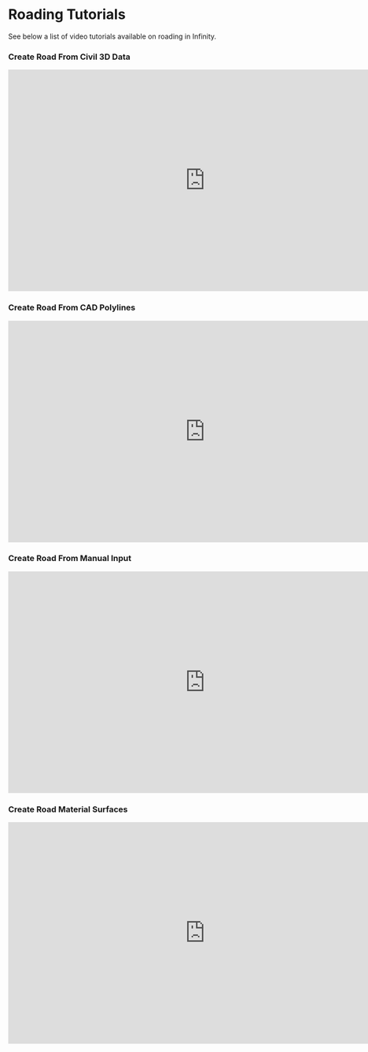 # Roading Tutorials

See below a list of video tutorials available on roading in Infinity.

### Create Road From Civil 3D Data

<div style="text-align:center">
    <iframe width="800" height="450" src="https://www.youtube.com/embed/aeTzAzjDvSM?si=KIsYsm3vAW0XDSqh" title="Create Road From Civil 3D Data" frameborder="0" allow="accelerometer; autoplay; clipboard-write; encrypted-media; gyroscope; picture-in-picture; web-share" referrerpolicy="strict-origin-when-cross-origin" allowfullscreen></iframe>
</div>



### Create Road From CAD Polylines

<div style="text-align:center">
    <iframe width="800" height="450" src="https://www.youtube.com/embed/Ejp9RfDS0QE?si=iuIjJupOjoMYieOu" title="Create Road From CAD Polylines" frameborder="0" allow="accelerometer; autoplay; clipboard-write; encrypted-media; gyroscope; picture-in-picture; web-share" referrerpolicy="strict-origin-when-cross-origin" allowfullscreen></iframe>
</div>



### Create Road From Manual Input

<div style="text-align:center">
    <iframe width="800" height="450" src="https://www.youtube.com/embed/Ilz_DoIM96Q?si=v16AG2HaSmCBm1_R" title="Create Road From Manual Input" frameborder="0" allow="accelerometer; autoplay; clipboard-write; encrypted-media; gyroscope; picture-in-picture; web-share" referrerpolicy="strict-origin-when-cross-origin" allowfullscreen></iframe>
</div>



### Create Road Material Surfaces

<div style="text-align:center">
    <iframe width="800" height="450" src="https://www.youtube.com/embed/NPLfiuBvO4M?si=2GZgOB3q6yuPJ_jd" title="Create Road Material Surfaces" frameborder="0" allow="accelerometer; autoplay; clipboard-write; encrypted-media; gyroscope; picture-in-picture; web-share" referrerpolicy="strict-origin-when-cross-origin" allowfullscreen></iframe>
</div>